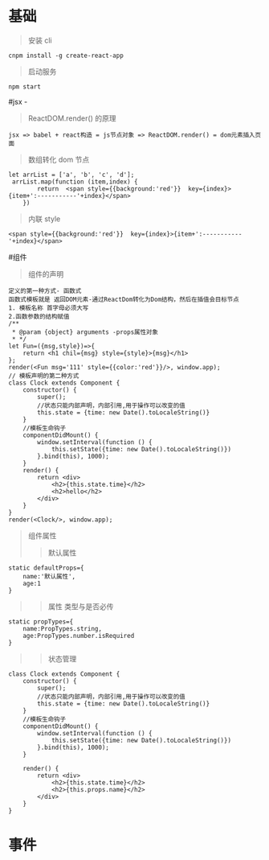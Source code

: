 # 基础
>安装 cli

    cnpm install -g create-react-app
> 启动服务

    npm start

#jsx -
> ReactDOM.render() 的原理

    jsx => babel + react构造 = js节点对象 => ReactDOM.render() = dom元素插入页面
> 数组转化 dom 节点

    let arrList = ['a', 'b', 'c', 'd'];
     arrList.map(function (item,index) {
            return  <span style={{background:'red'}}  key={index}>{item+':-----------'+index}</span>
        })
> 内联 style

    <span style={{background:'red'}}  key={index}>{item+':-----------'+index}</span>

#组件
> 组件的声明

    定义的第一种方式- 函数式
    函数式模板就是 返回DOM元素-通过ReactDom转化为Dom结构，然后在插值会目标节点
    1. 模板名称 首字母必须大写
    2.函数参数的结构赋值
    /**
     * @param {object} arguments -props属性对象
     * */
    let Fun=({msg,style})=>{
        return <h1 chil={msg} style={style}>{msg}</h1>
    };
    render(<Fun msg='111' style={{color:'red'}}/>, window.app);
    // 模板声明的第二种方式
    class Clock extends Component {
        constructor() {
            super();
            //状态只能内部声明，内部引用,用于操作可以改变的值
            this.state = {time: new Date().toLocaleString()}
        }
        //模板生命钩子
        componentDidMount() {
            window.setInterval(function () {
                this.setState({time: new Date().toLocaleString()})
            }.bind(this), 1000);
        }
        render() {
            return <div>
                <h2>{this.state.time}</h2>
                <h2>hello</h2>
            </div>
        }
    }
    render(<Clock/>, window.app);

> 组件属性
>> 默认属性

    static defaultProps={
        name:'默认属性',
        age:1
    }

>> 属性 类型与是否必传

    static propTypes={
        name:PropTypes.string,
        age:PropTypes.number.isRequired
    }

>> 状态管理

    class Clock extends Component {
        constructor() {
            super();
            //状态只能内部声明，内部引用,用于操作可以改变的值
            this.state = {time: new Date().toLocaleString()}
        }
        //模板生命钩子
        componentDidMount() {
            window.setInterval(function () {
                this.setState({time: new Date().toLocaleString()})
            }.bind(this), 1000);
        }

        render() {
            return <div>
                <h2>{this.state.time}</h2>
                <h2>{this.props.name}</h2>
            </div>
        }
    }

# 事件
